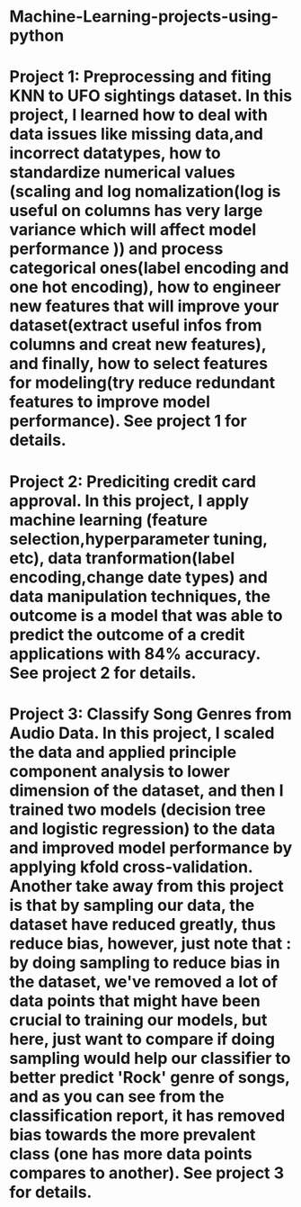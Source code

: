 # Machine-Learning-projects-using-python
# Project 1: Preprocessing and fiting KNN to UFO sightings dataset. In this project, I learned how to deal with data issues like missing data,and incorrect datatypes, how to standardize numerical values (scaling and log nomalization(log is useful on columns has very large variance which will affect model performance )) and process categorical ones(label encoding and one hot encoding),  how to engineer new features that will improve your dataset(extract useful infos from columns and creat new features), and finally, how to select features for modeling(try reduce redundant features to improve model performance). See project 1 for details.
##
# Project 2: Prediciting credit card approval. In this project, I apply machine learning (feature selection,hyperparameter tuning, etc),  data tranformation(label encoding,change date types) and data manipulation techniques, the outcome is a model that was able to predict the outcome of a credit applications with 84% accuracy. See project 2 for details.
##
# Project 3: Classify Song Genres from Audio Data. In this project, I scaled the data and applied principle component analysis to lower dimension of the dataset, and then I trained two models (decision tree and logistic regression) to the data and improved model performance by applying kfold cross-validation. Another take away from this project is that by sampling our data, the dataset have reduced greatly, thus reduce bias, however, just note that : by doing sampling to reduce bias in the dataset, we've removed a lot of data points that might have been crucial to training our models, but here, just want to compare if doing sampling would help our classifier to better predict 'Rock' genre of songs, and as you can see from the classification report, it has removed bias towards the more prevalent class (one has more data points compares to another).   See project 3 for details.
